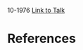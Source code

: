 

10-1976
[Link to Talk](https://www.churchofjesuschrist.org/study/general-conference/1976/10/priesthood-session?lang=eng)



# References
